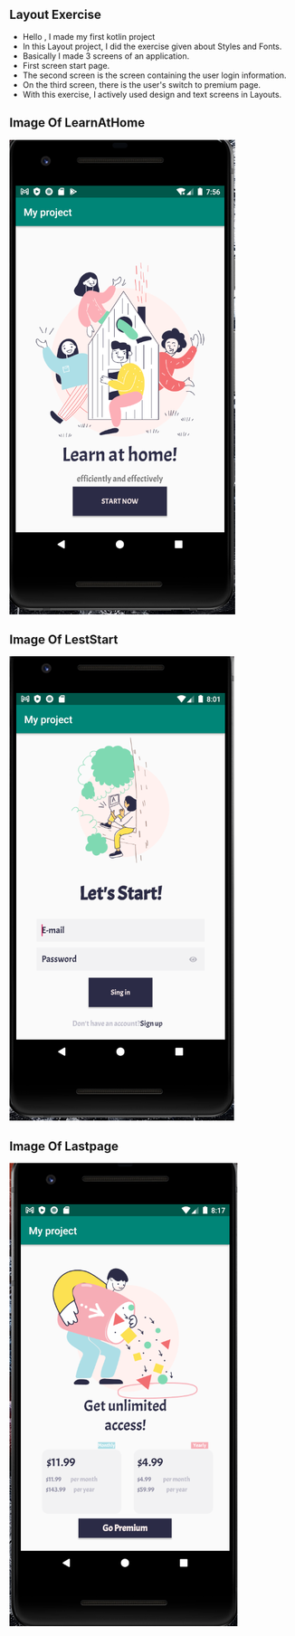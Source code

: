## Layout Exercise

- Hello , I made my first kotlin project
- In this Layout project, I did the exercise given about Styles and Fonts.
- Basically I made 3 screens of an application.
- First screen start page.
- The second screen is the screen containing the user login information.
- On the third screen, there is the user's switch to premium page.
- With this exercise, I actively used design and text screens in Layouts.

## Image Of LearnAtHome

![This is a alt text.](image/learnathome.png "This is a learnathome image.")


## Image Of LestStart

![This is a alt text.](image/letsstart.png "This is a LestStart image.")



## Image Of Lastpage

![This is a alt text.](image/lastpage.png "This is a Lastpage image.")